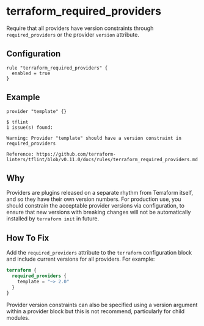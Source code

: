 # terraform_required_providers

Require that all providers have version constraints through `required_providers` or the provider `version` attribute.

## Configuration

```hcl
rule "terraform_required_providers" {
  enabled = true
}
```

## Example

```hcl
provider "template" {}
```

```
$ tflint
1 issue(s) found:

Warning: Provider "template" should have a version constraint in required_providers

Reference: https://github.com/terraform-linters/tflint/blob/v0.11.0/docs/rules/terraform_required_providers.md 
```

## Why

Providers are plugins released on a separate rhythm from Terraform itself, and so they have their own version numbers. For production use, you should constrain the acceptable provider versions via configuration, to ensure that new versions with breaking changes will not be automatically installed by `terraform init` in future.

## How To Fix

Add the `required_providers` attribute to the `terraform` configuration block and include current versions for all providers. For example:

```tf
terraform {
  required_providers {
    template = "~> 2.0"
  }
}
```

Provider version constraints can also be specified using a version argument within a provider block but this is not recommend, particularly for child modules.
